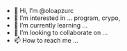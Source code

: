 - 👋 Hi, I’m @oloapzurc
- 👀 I’m interested in ... program, crypo, 
- 🌱 I’m currently learning ...
- 💞️ I’m looking to collaborate on ...
- 📫 How to reach me ...

<!---
oloapzurc/oloapzurc is a ✨ special ✨ repository because its `README.md` (this file) appears on your GitHub profile.
You can click the Preview link to take a look at your changes.
--->
